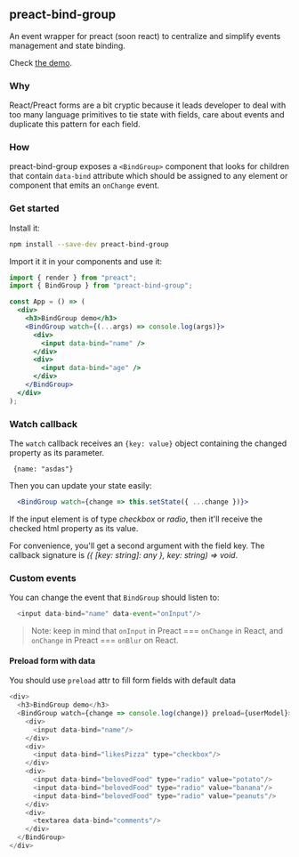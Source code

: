 ## preact-bind-group

An event wrapper for preact (soon react) to centralize and simplify events management and state binding.

Check [the demo](https://codesandbox.io/s/wmpv1o4z8).

### Why

React/Preact forms are a bit cryptic because it leads developer to deal with too many language primitives to tie state with fields, care about events and duplicate this pattern for each field.

### How

preact-bind-group exposes a `<BindGroup>` component that looks for children that contain `data-bind` attribute which should be assigned to any element or component that emits an `onChange` event.


### Get started

Install it:

```bash
npm install --save-dev preact-bind-group
```

Import it it in your components and use it:

```jsx
import { render } from "preact";
import { BindGroup } from "preact-bind-group";

const App = () => (
  <div>
    <h3>BindGroup demo</h3>
    <BindGroup watch={(...args) => console.log(args)}>
      <div>
        <input data-bind="name" />
      </div>
      <div>
        <input data-bind="age" />
      </div>
    </BindGroup>
  </div>
);
```

### Watch callback

The `watch` callback receives an `{key: value}` object containing the changed property as its parameter.

```
 {name: "asdas"}
```

Then you can update your state easily:

```jsx
  <BindGroup watch={change => this.setState({ ...change })}>
```

If the input element is of type _checkbox_ or _radio_, then it'll receive the checked html property as its value.

For convenience, you'll get a second argument with the field key. The callback signature is _({ [key: string]: any }, key: string) => void_.

### Custom events

You can change the event that `BindGroup` should listen to:

```javascript
  <input data-bind="name" data-event="onInput"/>
```

> Note: keep in mind that `onInput` in Preact === `onChange` in React, and `onChange` in Preact === `onBlur` on React.

#### Preload form with data

You should use `preload` attr to fill form fields with default data

```javascript
<div>
  <h3>BindGroup demo</h3>
  <BindGroup watch={change => console.log(change)} preload={userModel}>
    <div>
      <input data-bind="name"/>
    </div>
    <div>
      <input data-bind="likesPizza" type="checkbox"/>
    </div>
    <div>
      <input data-bind="belovedFood" type="radio" value="potato"/>
      <input data-bind="belovedFood" type="radio" value="banana"/>
      <input data-bind="belovedFood" type="radio" value="peanuts"/>
    </div>
    <div>
      <textarea data-bind="comments"/>
    </div>
  </BindGroup>
</div>
```
